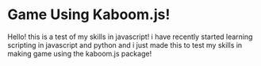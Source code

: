 # Game Using Kaboom.js!
Hello! this is a test of my skills in javascript!
i have recently started learning scripting in javascript and python and i just made this to test my skills in making game using the kaboom.js package!